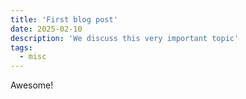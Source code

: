```yaml
---
title: 'First blog post'
date: 2025-02-10
description: 'We discuss this very important topic'
tags:
  - misc
---
```


Awesome!